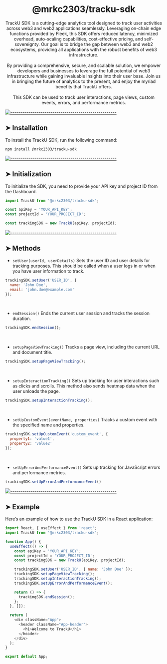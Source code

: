 <h1 align="center">@mrkc2303/tracku-sdk</h1>

<p align="center">
TrackU SDK is a cutting-edge analytics tool designed to track user activities across web3 and web2 applications seamlessly. Leveraging on-chain edge functions provided by Fleek, this SDK offers reduced latency, minimized overhead, auto-scaling capabilities, cost-effective pricing, and self-sovereignty. Our goal is to bridge the gap between web3 and web2 ecosystems, providing all applications with the robust benefits of web3 infrastructure. <br> <br>
By providing a comprehensive, secure, and scalable solution, we empower developers and businesses to leverage the full potential of web3 infrastructure while gaining invaluable insights into their user base. Join us in bringing the future of analytics to the present, and enjoy the myriad benefits that TrackU offers.
<br> <br>
This SDK can be used to track user interactions, page views, custom events, errors, and performance metrics.
</p>

[![-----------------------------------------------------](https://raw.githubusercontent.com/andreasbm/readme/master/assets/lines/colored.png)](#table-of-contents)


## ➤ Installation
To install the TrackU SDK, run the following command:
```
npm install @mrkc2303/tracku-sdk
```
[![-----------------------------------------------------](https://raw.githubusercontent.com/andreasbm/readme/master/assets/lines/colored.png)](#table-of-contents)

## ➤ Initialization
To initialize the SDK, you need to provide your API key and project ID from the Dashboard.
```javascript
import TrackU from '@mrkc2303/tracku-sdk';

const apiKey = 'YOUR_API_KEY';
const projectId = 'YOUR_PROJECT_ID';

const trackingSDK = new TrackU(apiKey, projectId);

```

[![-----------------------------------------------------](https://raw.githubusercontent.com/andreasbm/readme/master/assets/lines/colored.png)](#table-of-contents)

## ➤ Methods
* ```setUser(userId, userDetails)```
Sets the user ID and user details for tracking purposes. This should be called when a user logs in or when you have user information to track.
```javascript
trackingSDK.setUser('USER_ID', {
  name: 'John Doe',
  email: 'john.doe@example.com'
});
```
<br>

* ```endSession()``` 
Ends the current user session and tracks the session duration.
```javascript
trackingSDK.endSession();
```
<br>

* ```setupPageViewTracking()```
Tracks a page view, including the current URL and document title.
```javascript
trackingSDK.setupPageViewTracking();
```
<br>

* ```setupInteractionTracking()```
Sets up tracking for user interactions such as clicks and scrolls. This method also sends heatmap data when the user unloads the page.
```javascript
trackingSDK.setupInteractionTracking();
```
<br>

* ```setUpCustomEvent(eventName, properties)```
Tracks a custom event with the specified name and properties.
```javascript
trackingSDK.setUpCustomEvent('custom_event', {
  property1: 'value1',
  property2: 'value2'
});

```
<br>

* ```setUpErrorAndPerformanceEvent()```
Sets up tracking for JavaScript errors and performance metrics.
```javascript
trackingSDK.setUpErrorAndPerformanceEvent()

```

[![-----------------------------------------------------](https://raw.githubusercontent.com/andreasbm/readme/master/assets/lines/colored.png)](#table-of-contents)

## ➤ Example
Here’s an example of how to use the TrackU SDK in a React application:
```javascript
import React, { useEffect } from 'react';
import TrackU from '@mrkc2303/tracku-sdk';

function App() {
  useEffect(() => {
    const apiKey = 'YOUR_API_KEY';
    const projectId = 'YOUR_PROJECT_ID';
    const trackingSDK = new TrackU(apiKey, projectId);

    trackingSDK.setUser('USER_ID', { name: 'John Doe' });
    trackingSDK.setupPageViewTracking();
    trackingSDK.setupInteractionTracking();
    trackingSDK.setUpErrorAndPerformanceEvent();

    return () => {
      trackingSDK.endSession();
    };
  }, []);

  return (
    <div className="App">
      <header className="App-header">
        <h1>Welcome to TrackU</h1>
      </header>
    </div>
  );
}

export default App;


```
